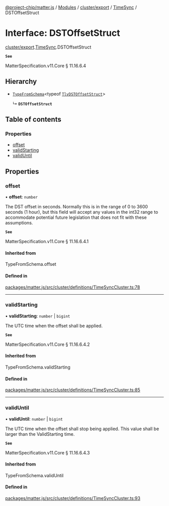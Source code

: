 [@project-chip/matter.js](../README.md) / [Modules](../modules.md) / [cluster/export](../modules/cluster_export.md) / [TimeSync](../modules/cluster_export.TimeSync.md) / DSTOffsetStruct

# Interface: DSTOffsetStruct

[cluster/export](../modules/cluster_export.md).[TimeSync](../modules/cluster_export.TimeSync.md).DSTOffsetStruct

**`See`**

MatterSpecification.v11.Core § 11.16.6.4

## Hierarchy

- [`TypeFromSchema`](../modules/tlv_export.md#typefromschema)\<typeof [`TlvDSTOffsetStruct`](../modules/cluster_export.TimeSync.md#tlvdstoffsetstruct)\>

  ↳ **`DSTOffsetStruct`**

## Table of contents

### Properties

- [offset](cluster_export.TimeSync.DSTOffsetStruct.md#offset)
- [validStarting](cluster_export.TimeSync.DSTOffsetStruct.md#validstarting)
- [validUntil](cluster_export.TimeSync.DSTOffsetStruct.md#validuntil)

## Properties

### offset

• **offset**: `number`

The DST offset in seconds. Normally this is in the range of 0 to 3600 seconds (1 hour), but this field will
accept any values in the int32 range to accommodate potential future legislation that does not fit with
these assumptions.

**`See`**

MatterSpecification.v11.Core § 11.16.6.4.1

#### Inherited from

TypeFromSchema.offset

#### Defined in

[packages/matter.js/src/cluster/definitions/TimeSyncCluster.ts:78](https://github.com/project-chip/matter.js/blob/0c058ae17fdba4c0b89b8b13c309011d51782299/packages/matter.js/src/cluster/definitions/TimeSyncCluster.ts#L78)

___

### validStarting

• **validStarting**: `number` \| `bigint`

The UTC time when the offset shall be applied.

**`See`**

MatterSpecification.v11.Core § 11.16.6.4.2

#### Inherited from

TypeFromSchema.validStarting

#### Defined in

[packages/matter.js/src/cluster/definitions/TimeSyncCluster.ts:85](https://github.com/project-chip/matter.js/blob/0c058ae17fdba4c0b89b8b13c309011d51782299/packages/matter.js/src/cluster/definitions/TimeSyncCluster.ts#L85)

___

### validUntil

• **validUntil**: `number` \| `bigint`

The UTC time when the offset shall stop being applied. This value shall be larger than the ValidStarting
time.

**`See`**

MatterSpecification.v11.Core § 11.16.6.4.3

#### Inherited from

TypeFromSchema.validUntil

#### Defined in

[packages/matter.js/src/cluster/definitions/TimeSyncCluster.ts:93](https://github.com/project-chip/matter.js/blob/0c058ae17fdba4c0b89b8b13c309011d51782299/packages/matter.js/src/cluster/definitions/TimeSyncCluster.ts#L93)
